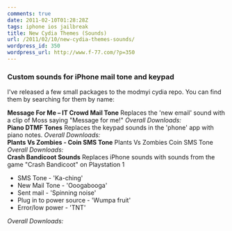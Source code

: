 ```yaml
---
comments: true
date: 2011-02-10T01:28:28Z
tags: iphone ios jailbreak
title: New Cydia Themes (Sounds)
url: /2011/02/10/new-cydia-themes-sounds/
wordpress_id: 350
wordpress_url: http://www.f-77.com/?p=350
---
```


<h3>Custom sounds for iPhone mail tone and keypad</h3>
I've released a few small packages to the modmyi cydia repo.
You can find them by searching for them by name:
<br/>

<strong>Message For Me – IT Crowd Mail Tone</strong>
Replaces the 'new email' sound with a clip of Moss saying "Message for me!"
<em>Overall Downloads: <script src="http://modmyi.com/cstats/index.php?package=com.modmyi.messageformeitcrowdmailtone&amp;output=text" type="text/javascript"></script></em><br/>
<strong>Piano DTMF Tones</strong>
Replaces the keypad sounds in the 'phone' app with piano notes.
<em>Overall Downloads: <script src="http://modmyi.com/cstats/index.php?package=com.modmyi.pianodtmftones&amp;output=text" type="text/javascript"></script></em><br/>
<strong>Plants Vs Zombies - Coin SMS Tone</strong>
Plants Vs Zombies Coin SMS Tone
<em>Overall Downloads: <script type="text/javascript" src="http://modmyi.com/cstats/index.php?package=com.modmyi.plantsvszombiescoinsmstone&output=text"></script></em><br/>
<strong>Crash Bandicoot Sounds</strong>
Replaces iPhone sounds with sounds from the game "Crash Bandicoot" on Playstation 1
<ul>
  <li>SMS Tone - 'Ka-ching'</li>
  <li>New Mail Tone - 'Ooogabooga'</li>
  <li>Sent mail - 'Spinning noise'</li>
  <li>Plug in to power source - 'Wumpa fruit'</li>
  <li>Error/low power - 'TNT'</li>
</ul>
<em>Overall Downloads: <script type="text/javascript" src="http://modmyi.com/cstats/index.php?package=com.modmyi.crashbandicootsounds&output=text"></script></em><br/>

